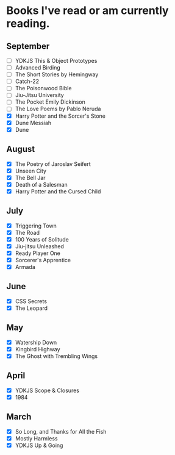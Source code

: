 # Books I've read or am currently reading.

## September

- [ ] YDKJS This & Object Prototypes
- [ ] Advanced Birding
- [ ] The Short Stories by Hemingway
- [ ] Catch-22
- [ ] The Poisonwood Bible
- [ ] Jiu-Jitsu University
- [ ] The Pocket Emily Dickinson
- [ ] The Love Poems by Pablo Neruda
- [x] Harry Potter and the Sorcer's Stone
- [x] Dune Messiah
- [x] Dune

## August

- [x] The Poetry of Jaroslav Seifert
- [x] Unseen City
- [x] The Bell Jar
- [x] Death of a Salesman
- [x] Harry Potter and the Cursed Child

## July

- [x] Triggering Town
- [x] The Road
- [x] 100 Years of Solitude
- [x] Jiu-jitsu Unleashed
- [x] Ready Player One
- [x] Sorcerer's Apprentice
- [x] Armada

## June

- [x] CSS Secrets
- [x] The Leopard

## May

- [x] Watership Down
- [x] Kingbird Highway
- [x] The Ghost with Trembling Wings

## April

- [x] YDKJS Scope & Closures
- [x] 1984

## March

- [x] So Long, and Thanks for All the Fish
- [x] Mostly Harmless
- [x] YDKJS Up & Going